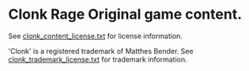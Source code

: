
Clonk Rage Original game content. 
=================================

See [clonk_content_license.txt](clonk_content_license.txt) for license information.

'Clonk' is a registered trademark of Matthes Bender. See [clonk_trademark_license.txt](clonk_trademark_license.txt) for trademark information.